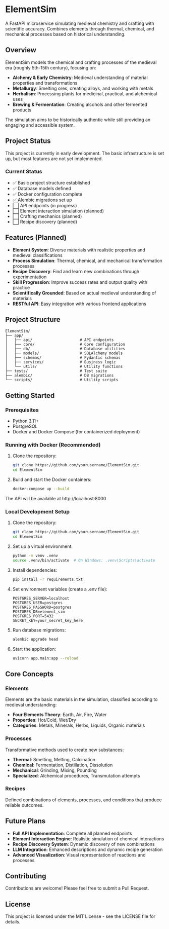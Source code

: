 # ElementSim

A FastAPI microservice simulating medieval chemistry and crafting with scientific accuracy. Combines elements through thermal, chemical, and mechanical processes based on historical understanding.

## Overview

ElementSim models the chemical and crafting processes of the medieval era (roughly 5th-15th century), focusing on:

- **Alchemy & Early Chemistry**: Medieval understanding of material properties and transformations
- **Metallurgy**: Smelting ores, creating alloys, and working with metals
- **Herbalism**: Processing plants for medicinal, practical, and alchemical uses
- **Brewing & Fermentation**: Creating alcohols and other fermented products

The simulation aims to be historically authentic while still providing an engaging and accessible system.

## Project Status

This project is currently in early development. The basic infrastructure is set up, but most features are not yet implemented.

### Current Status
- ✅ Basic project structure established
- ✅ Database models defined
- ✅ Docker configuration complete
- ✅ Alembic migrations set up
- ⬜ API endpoints (in progress)
- ⬜ Element interaction simulation (planned)
- ⬜ Crafting mechanics (planned)
- ⬜ Recipe discovery (planned)

## Features (Planned)

- **Element System**: Diverse materials with realistic properties and medieval classifications
- **Process Simulation**: Thermal, chemical, and mechanical transformation processes
- **Recipe Discovery**: Find and learn new combinations through experimentation
- **Skill Progression**: Improve success rates and output quality with practice
- **Scientifically Grounded**: Based on actual medieval understanding of materials
- **RESTful API**: Easy integration with various frontend applications

## Project Structure

```
ElementSim/
├── app/
│   ├── api/                     # API endpoints
│   ├── core/                    # Core configuration
│   ├── db/                      # Database utilities
│   ├── models/                  # SQLAlchemy models
│   ├── schemas/                 # Pydantic schemas
│   ├── services/                # Business logic
│   └── utils/                   # Utility functions
├── tests/                       # Test suite
├── alembic/                     # DB migrations
└── scripts/                     # Utility scripts
```

## Getting Started

### Prerequisites

- Python 3.11+
- PostgreSQL
- Docker and Docker Compose (for containerized deployment)

### Running with Docker (Recommended)

1. Clone the repository:
   ```bash
   git clone https://github.com/yourusername/ElementSim.git
   cd ElementSim
   ```

2. Build and start the Docker containers:
   ```bash
   docker-compose up --build
   ```

The API will be available at http://localhost:8000

### Local Development Setup

1. Clone the repository:
   ```bash
   git clone https://github.com/yourusername/ElementSim.git
   cd ElementSim
   ```

2. Set up a virtual environment:
   ```bash
   python -m venv .venv
   source .venv/bin/activate  # On Windows: .venv\Scripts\activate
   ```

3. Install dependencies:
   ```bash
   pip install -r requirements.txt
   ```

4. Set environment variables (create a .env file):
   ```
   POSTGRES_SERVER=localhost
   POSTGRES_USER=postgres
   POSTGRES_PASSWORD=postgres
   POSTGRES_DB=element_sim
   POSTGRES_PORT=5432
   SECRET_KEY=your_secret_key_here
   ```

5. Run database migrations:
   ```bash
   alembic upgrade head
   ```

6. Start the application:
   ```bash
   uvicorn app.main:app --reload
   ```

## Core Concepts

### Elements

Elements are the basic materials in the simulation, classified according to medieval understanding:

- **Four Elements Theory**: Earth, Air, Fire, Water
- **Properties**: Hot/Cold, Wet/Dry
- **Categories**: Metals, Minerals, Herbs, Liquids, Organic materials

### Processes

Transformative methods used to create new substances:

- **Thermal**: Smelting, Melting, Calcination
- **Chemical**: Fermentation, Distillation, Dissolution
- **Mechanical**: Grinding, Mixing, Pounding
- **Specialized**: Alchemical procedures, Transmutation attempts

### Recipes

Defined combinations of elements, processes, and conditions that produce reliable outcomes.

## Future Plans

- **Full API Implementation**: Complete all planned endpoints
- **Element Interaction Engine**: Realistic simulation of chemical interactions
- **Recipe Discovery System**: Dynamic discovery of new combinations
- **LLM Integration**: Enhanced descriptions and dynamic recipe generation
- **Advanced Visualization**: Visual representation of reactions and processes

## Contributing

Contributions are welcome! Please feel free to submit a Pull Request.

## License

This project is licensed under the MIT License - see the LICENSE file for details.